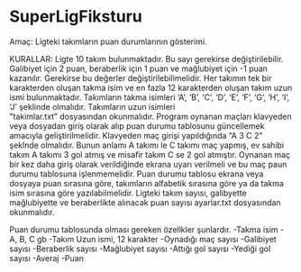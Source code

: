 # SuperLigFiksturu

Amaç: Ligteki takımların puan durumlarının gösterimi.

KURALLAR:
Ligte 10 takım bulunmaktadır. Bu sayı gerekirse değiştirilebilir.
Galibiyet için 2 puan, beraberlik için 1 puan ve mağlubiyet için -1 puan kazanılır. Gerekirse bu değerler değiştirilebilimelidir.
Her takımın tek bir karakterden oluşan takma isim ve en fazla 12 karakterden oluşan takım uzun ismi bulunmaktadır.
Takımların takma isimleri ‘A’, ‘B’, ‘C’, ‘D’, ‘E’, ‘F’, ‘G’, ‘H’, ‘I’, ‘J’ şeklinde olmalıdır. Takımların uzun isimleri  
"takimlar.txt”  dosyasından okunmalıdır.
Program oynanan maçları klavyeden veya dosyadan giriş olarak alıp puan durumu tablosunu güncellemek amacıyla geliştirilmelidir. 
Klavyeden maç girişi yapıldığında “A 3 C 2” şeklnde olmalıdır. Bunun anlamı A takımı le C takımı maç yapmış,
ev sahibi takım A takımı 3 gol atmış ve misafir takım C se 2 gol atmıştır.
Oynanan maç bir kez daha giriş olarak verildiğinde ekrana uyarı verilmeli ve bu maç paun durumu tablosuna işlenmemelidir.
Puan durumu tablosu ekrana veya dosyaya puan sırasına göre, takımların alfabetik sırasına göre ya da takma isim sırasına göre
yazılabilmelidir.
Ligteki takım sayısı, galibyette mağlubiyette ve beraberlikte alınacak puan sayısı  ayarlar.txt  dosyasından okunmalıdır.

 Puan durumu tablosunda olması gereken özellkler şunlardır. 
 -Takma isim - A, B, C gb 
 -Takım Uzun ismi, 12 karakter
 -Oynadığı maç sayısı
 -Galibiyet sayısı
 -Beraberlik sayısı 
 -Mağlubiyet sayısı 
 -Attığı gol sayısı
 -Yediği gol sayısı
 -Averaj 
 -Puan
